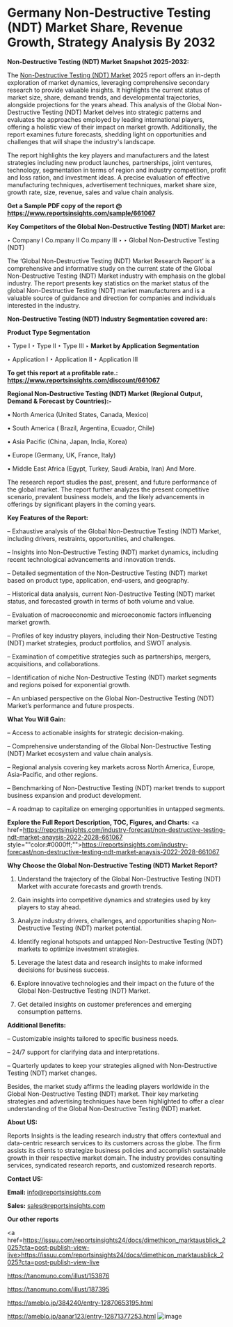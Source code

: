 # Germany Non-Destructive Testing (NDT) Market Share, Revenue Growth, Strategy Analysis By 2032

<strong>Non-Destructive Testing (NDT) Market Snapshot 2025-2032:</strong>

The <a href=https://www.reportsinsights.com/sample/661067>Non-Destructive Testing (NDT) Market</a> 2025 report offers an in-depth exploration of market dynamics, leveraging comprehensive secondary research to provide valuable insights. It highlights the current status of market size, share, demand trends, and developmental trajectories, alongside projections for the years ahead. This analysis of the Global Non-Destructive Testing (NDT) Market delves into strategic patterns and evaluates the approaches employed by leading international players, offering a holistic view of their impact on market growth. Additionally, the report examines future forecasts, shedding light on opportunities and challenges that will shape the industry's landscape.

The report highlights the key players and manufacturers and the latest strategies including new product launches, partnerships, joint ventures, technology, segmentation in terms of region and industry competition, profit and loss ration, and investment ideas. A precise evaluation of effective manufacturing techniques, advertisement techniques, market share size, growth rate, size, revenue, sales and value chain analysis.

<strong>Get a Sample PDF copy of the report @ <a href=https://www.reportsinsights.com/sample/661067 style=color:#0000ff;>https://www.reportsinsights.com/sample/661067</a></strong>

<strong>Key Competitors of the Global Non-Destructive Testing (NDT) Market are:</strong>

‣ Company I Co.mpany II Co.mpany III
‣ 
‣ Global Non-Destructive Testing (NDT)

The ‘Global Non-Destructive Testing (NDT) Market Research Report’ is a comprehensive and informative study on the current state of the Global Non-Destructive Testing (NDT) Market industry with emphasis on the global industry. The report presents key statistics on the market status of the global Non-Destructive Testing (NDT) market manufacturers and is a valuable source of guidance and direction for companies and individuals interested in the industry.

<strong>Non-Destructive Testing (NDT) Industry Segmentation covered are:</strong>

<strong>Product Type Segmentation</strong>

‣ Type I
‣ Type II
‣ Type III
‣ 
<strong>Market by Application Segmentation</strong>

‣ Application I
‣ Application II 
‣ Application III

<strong>To get this report at a profitable rate.: <a href=https://www.reportsinsights.com/discount/661067 style=color:#0000ff;>https://www.reportsinsights.com/discount/661067</a></strong>

<strong>Regional Non-Destructive Testing (NDT) Market (Regional Output, Demand &amp; Forecast by Countries):-</strong>

• North America (United States, Canada, Mexico)

• South America ( Brazil, Argentina, Ecuador, Chile)

• Asia Pacific (China, Japan, India, Korea)

• Europe (Germany, UK, France, Italy)

• Middle East Africa (Egypt, Turkey, Saudi Arabia, Iran) And More.

The research report studies the past, present, and future performance of the global market. The report further analyzes the present competitive scenario, prevalent business models, and the likely advancements in offerings by significant players in the coming years.

<strong>Key Features of the Report:</strong>

– Exhaustive analysis of the Global Non-Destructive Testing (NDT) Market, including drivers, restraints, opportunities, and challenges.

– Insights into Non-Destructive Testing (NDT) market dynamics, including recent technological advancements and innovation trends.

– Detailed segmentation of the Non-Destructive Testing (NDT) market based on product type, application, end-users, and geography.

– Historical data analysis, current Non-Destructive Testing (NDT) market status, and forecasted growth in terms of both volume and value.

– Evaluation of macroeconomic and microeconomic factors influencing market growth.

– Profiles of key industry players, including their Non-Destructive Testing (NDT) market strategies, product portfolios, and SWOT analysis.

– Examination of competitive strategies such as partnerships, mergers, acquisitions, and collaborations.

– Identification of niche Non-Destructive Testing (NDT) market segments and regions poised for exponential growth.

– An unbiased perspective on the Global Non-Destructive Testing (NDT) Market’s performance and future prospects.

<strong>What You Will Gain:</strong>

– Access to actionable insights for strategic decision-making.

– Comprehensive understanding of the Global Non-Destructive Testing (NDT) Market ecosystem and value chain analysis.

– Regional analysis covering key markets across North America, Europe, Asia-Pacific, and other regions.

– Benchmarking of Non-Destructive Testing (NDT) market trends to support business expansion and product development.

– A roadmap to capitalize on emerging opportunities in untapped segments.

<strong>Explore the Full Report Description, TOC, Figures, and Charts:</strong>
<a href=https://reportsinsights.com/industry-forecast/non-destructive-testing-ndt-market-anaysis-2022-2028-661067 style=""color:#0000ff;"">https://reportsinsights.com/industry-forecast/non-destructive-testing-ndt-market-anaysis-2022-2028-661067</a>

<strong>Why Choose the Global Non-Destructive Testing (NDT) Market Report?</strong>

1. Understand the trajectory of the Global Non-Destructive Testing (NDT) Market with accurate forecasts and growth trends.

2. Gain insights into competitive dynamics and strategies used by key players to stay ahead.

3. Analyze industry drivers, challenges, and opportunities shaping Non-Destructive Testing (NDT) market potential.

4. Identify regional hotspots and untapped Non-Destructive Testing (NDT) markets to optimize investment strategies.

5. Leverage the latest data and research insights to make informed decisions for business success.

6. Explore innovative technologies and their impact on the future of the Global Non-Destructive Testing (NDT) Market.

7. Get detailed insights on customer preferences and emerging consumption patterns.

<strong>Additional Benefits:</strong>

– Customizable insights tailored to specific business needs.

– 24/7 support for clarifying data and interpretations.

– Quarterly updates to keep your strategies aligned with Non-Destructive Testing (NDT) market changes.

Besides, the market study affirms the leading players worldwide in the Global Non-Destructive Testing (NDT) market. Their key marketing strategies and advertising techniques have been highlighted to offer a clear understanding of the Global Non-Destructive Testing (NDT) market.

<strong><strong>About US</strong>:</strong>

Reports Insights is the leading research industry that offers contextual and data-centric research services to its customers across the globe. The firm assists its clients to strategize business policies and accomplish sustainable growth in their respective market domain. The industry provides consulting services, syndicated research reports, and customized research reports.

<strong>Contact US:</strong>

<p class=><b>Email:</b> <a href=mailto:info@reportsinsights.com>info@reportsinsights.com</a></p>
<p class=><b>Sales:</b> <a href=mailto:sales@reportsinsights.com>sales@reportsinsights.com</a></p>

<strong>Our other reports</strong>

<a href=https://issuu.com/reportsinsights24/docs/dimethicon_marktausblick_2025?cta=post-publish-view-live>https://issuu.com/reportsinsights24/docs/dimethicon_marktausblick_2025?cta=post-publish-view-live</a>

<a href=https://tanomuno.com/illust/153876>https://tanomuno.com/illust/153876</a>

<a href=https://tanomuno.com/illust/187395>https://tanomuno.com/illust/187395</a>

<a href=https://ameblo.jp/384240/entry-12870653195.html>https://ameblo.jp/384240/entry-12870653195.html</a>

<a href=https://ameblo.jp/aanar123/entry-12871377253.html>https://ameblo.jp/aanar123/entry-12871377253.html</a>
![image](https://github.com/user-attachments/assets/dc89ec28-a02e-4e9a-b438-d1fb1ab6278b)
